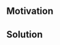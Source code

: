<!--
Thank you for your Pull Request. Please provide a description above and review
the requirements below.

If this change is intended for tonic `v0.14.x` please make this PR against that branch
otherwise, it may not get included in a relase for a long time.

Bug fixes and new features should include tests.

Contributors guide: https://github.com/hyperium/tonic/blob/master/CONTRIBUTING.md
-->

## Motivation

<!--
Explain the context and why you're making that change. What is the problem
you're trying to solve? If a new feature is being added, describe the intended
use case that feature fulfills.
-->

## Solution

<!--
Summarize the solution and provide any necessary context needed to understand
the code change.
-->
